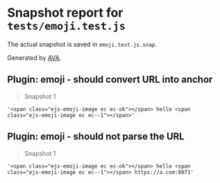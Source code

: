 # Snapshot report for `tests/emoji.test.js`

The actual snapshot is saved in `emoji.test.js.snap`.

Generated by [AVA](https://ava.li).

## Plugin: emoji - should convert URL into anchor

> Snapshot 1

    '<span class="ejs-emoji-image ec ec-ok"></span> hello <span class="ejs-emoji-image ec ec--1"></span>'

## Plugin: emoji - should not parse the URL

> Snapshot 1

    '<span class="ejs-emoji-image ec ec-ok"></span> hello <span class="ejs-emoji-image ec ec--1"></span> https://a.com:8071'
